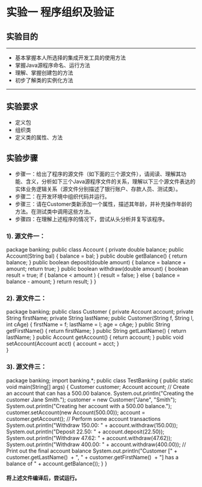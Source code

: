 # 实验一 程序组织及验证
 
## 实验目的
---
* 基本掌握本人所选择的集成开发工具的使用方法
* 掌握Java源程序命名、运行方法
* 理解、掌握创建包的方法
* 初步了解类的实例化方法
---
## 实验要求
* 定义包
* 组织类
* 定义类的属性、方法
## 实验步骤
* 步骤一：给出了程序的源文件（如下面的三个源文件），请阅读、理解其功能、含义，分析如下三个Java源程序文件的关系，理解以下三个源文件表达的实体业务逻辑关系（源文件分别描述了银行账户、存款人员、测试类）。
* 步骤二：在开发环境中组织代码并运行。
* 步骤三：请在Customer类新添加一个属性，描述其年龄，并补充操作年龄的方法。在测试类中调用这些方法。
* 步骤四：在理解上述程序的情况下，尝试从头分析并复写该程序。
 
### 1). 源文件一：
package banking;
public class Account {
 private double   balance;
 public Account(String bal) {
   balance = bal;
 }
 public double getBalance() {
   return balance;
 }
 public boolean deposit(double amount) {
   balance = balance + amount;
   return true;
 }
 public boolean withdraw(double amount) {
   boolean result = true;
   if ( balance < amount ) {
     result = false;
   } else {
     balance = balance - amount;
   }
   return result;
 }
}
### 2). 源文件二：
package banking;
public class Customer {
 private Account  account;
 private String   firstName;
 private String   lastName;
 public Customer(String f, String l, int cAge) {
   firstName = f;
lastName = l;
age = cAge;
 }
 public String getFirstName() {
   return firstName;
 }
 public String getLastName() {
   return lastName;
 }
 public Account getAccount() {
   return account;
 }
 public void setAccount(Account acct) {
   account = acct;
 }  
} 
 
### 3). 源文件三：
package banking;
import banking.*;
public class TestBanking {
 public static void main(String[] args) {
   Customer customer;
   Account  account;
   // Create an account that can has a 500.00 balance.
   System.out.println("Creating the customer Jane Smith.");
   customer = new Customer("Jane", "Smith");
   System.out.println("Creating her account with a 500.00 balance.");
   customer.setAccount(new Account(500.00));
   account = customer.getAccount();
   // Perform some account transactions
   System.out.println("Withdraw 150.00: " + account.withdraw(150.00));
   System.out.println("Deposit 22.50: " + account.deposit(22.50));
   System.out.println("Withdraw 47.62: " + account.withdraw(47.62));
   System.out.println("Withdraw 400.00: " + account.withdraw(400.00));
   // Print out the final account balance
   System.out.println("Customer [" + customer.getLastName()
​       + ", " + customer.getFirstName()
​       + "] has a balance of " + account.getBalance());
 }
}
#### 将上述文件编译后，尝试运行。
